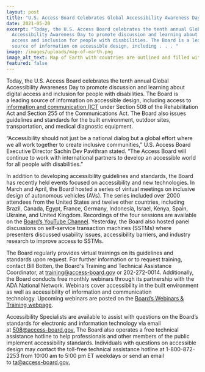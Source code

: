 ```yaml
---
layout: post
title: "U.S. Access Board Celebrates Global Accessibility Awareness Day "
date: 2021-05-20
excerpt: "Today, the U.S. Access Board celebrates the tenth annual Global
  Accessibility Awareness Day to promote discussion and learning about digital
  access and inclusion for people with disabilities. The Board is a leading
  source of information on accessible design, including . . . "
image: /images/uploads/map-of-earth.png
image_alt_text: Map of Earth with countries are outlined and filled with nodes and connectors
featured: false
---
```

Today, the U.S. Access Board celebrates the tenth annual Global Accessibility Awareness Day to promote discussion and learning about digital access and inclusion for people with disabilities. The Board is a leading source of information on accessible design, including access to [information and communication (ICT](https://www.access-board.gov/ict/) under Section 508 of the Rehabilitation Act and Section 255 of the Communications Act. The Board also issues guidelines and standards for the built environment, outdoor sites, transportation, and medical diagnostic equipment.  

“Accessibility should not just be a national dialog but a global effort where we all work together to create inclusive communities,” U.S. Access Board Executive Director Sachin Dev Pavithran stated. “The Access Board will continue to work with international partners to develop an accessible world for all people with disabilities.” 

In addition to developing accessibility guidelines and standards, the Board has recently held events focused on accessibility and new technologies. In March and April, the Board hosted a series of viritual meetings on inclusive design of autonomous vehicles (AVs). The series included over 2000 attendees from the United States and twelve other countries, including Brazil, Canada, Egypt, France, Germany, Indonesia, Israel, Kenya, Spain, Ukraine, and United Kingdom. Recordings of the four sessions are available on the [Board’s YouTube Channel](https://www.youtube.com/channel/UC5tRWTtV5eSw68N3tSpmyWw). Yesterday, the Board also hosted panel discussions on self-service transaction machines (SSTMs) where presenters discussed usability issues, accessibility barriers, and industry research to improve access to SSTMs. 

The Board regularly provides virtual trainings on its guidelines and standards upon request. For further information or to request training, contact Bill Botten, the Board's Training and Technical Assistance Coordinator, at [training@access-board.gov](mailto:training@access-board.gov) or 202-272-0014. Additionally, the Board conducts free monthly webinars through its partnership with the ADA National Network. Webinars cover accessibility in the built environment as well as accessibility of information and communication technology. Upcoming webinars are posted on the [Board’s Webinars & Training webpage](https://www.access-board.gov/webinars/). 

Accessibility Specialists are available to assist with questions on the Board’s standards for electronic and information technology via email at [508@access-board.gov.](mailto:508@access-board.gov) The Board also operates a free technical assistance hotline to help professionals and other members of the public implement accessibility standards. Individuals with questions on accessible design may contact the toll-free technical assistance hotline at 1-800-872-2253 from 10:00 am to 5:00 pm ET weekdays or send an email to [ta@access-board.gov.](mailto:ta@access-board.gov)
